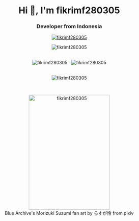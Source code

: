 <h1 align="center">Hi 👋, I'm fikrimf280305</h1>
<h3 align="center">Developer from Indonesia</h3>

<p align="center">
  <a href="https://skillicons.dev/" target="_blank">
    <img src="https://skillicons.dev/icons?i=html,css,js,ts,py,nodejs,bun,express,elysia,mysql,mongodb,md,git,github,vscode,arch,mint,linux" alt="fikrimf280305" />
  </a>
</p>

<p align="center"><img src="https://github-profile-trophy.vercel.app/?username=fikrimf280305&theme=onedark" alt="fikrimf280305" /></p>

<br />

<div align="center">
  <span><img src="https://github-readme-stats.vercel.app/api/top-langs?username=fikrimf280305&show_icons=true&locale=en&theme=onedark&layout=compact" alt="fikrimf280305" /></span>
  &nbsp;
  <span><img src="https://github-readme-stats.vercel.app/api?username=fikrimf280305&show_icons=true&locale=en&theme=onedark" alt="fikrimf280305" /></span>
</div>

<br />

<p align="center"><img src="https://github-readme-streak-stats.herokuapp.com/?user=fikrimf280305&theme=onedark" alt="fikrimf280305" /></p>

<br />

<div align="center">
  <figure>
    <img src="https://github.com/user-attachments/assets/4c80a80c-e6bd-4a11-b6fc-7cc8fb29f3d9" width="254" height="360" alt="fikrimf280305" />
    <br />
    <figcaption>Blue Archive's Morizuki Suzumi fan art by らすが怜 from pixiv</figcaption>
  </figure>
</div>
